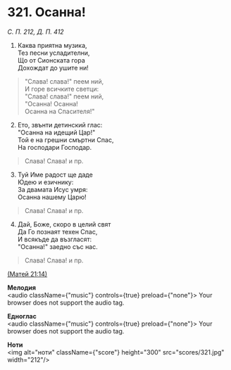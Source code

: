 # 321. Осанна!  

*С. П. 212, Д. П. 412*  

1. Каква приятна музика,  
Тез песни усладителни,  
Що от Сионската гора  
Дохождат до ушите ни!  

> "Слава! слава!" пеем ний,  
> И горе всичките светци:  
> "Слава! слава!" пеем ний,  
> "Осанна! Осанна!  
> Осанна на Спасителя!"  

2. Ето, звънти детинский глас:  
"Осанна на идещий Цар!"  
Той е на грешни смъртни Спас,  
На господари Господар.  

> Слава! Слава! и пр.  

3. Туй Име радост ще даде  
Юдею и езичнику:  
За двамата Исус умря:  
Осанна нашему Царю!  

> Слава! Слава! и пр.  

4. Дай, Боже, скоро в целий свят  
Да Го познаят техен Спас,  
И всякъде да възгласят:  
"Осанна!" заедно със нас.  

> Слава! Слава! и пр.  

[(Матей 21:14)](http://biblia.bg/index.php?k=40&g=21&s=14)  

__Мелодия__  
<audio className={"music"} controls={true} preload={"none"}><source src="mp3/321.mp3" type="audio/mpeg"/>
Your browser does not support the audio tag.
</audio>  

__Едноглас__  
<audio className={"music"} controls={true} preload={"none"}><source src="transp/321.mp3" type="audio/mpeg"/>
Your browser does not support the audio tag.
</audio>  

__Ноти__  
<img alt="ноти" className={"score"} height="300" src="scores/321.jpg" width="212"/>
